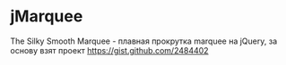 jMarquee
========

The Silky Smooth Marquee - плавная прокрутка marquee на jQuery, за основу взят проект https://gist.github.com/2484402
